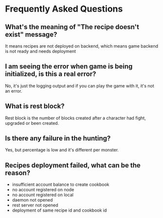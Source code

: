 
# Frequently Asked Questions

## What's the meaning of "The recipe doesn't exist" message?

It means recipes are not deployed on backend, which means game backend is not ready and needs deployment

## I am seeing the error when game is being initialized, is this a real error?

No, it's just the logging output and if you can play the game with it, it's not an error.

## What is rest block?

Rest block is the number of blocks created after a character had fight, upgraded or been created.

## Is there any failure in the hunting?

Yes, but percentage is low and it's different per monster.

## Recipes deployment failed, what can be the reason?
- insufficient account balance to create cookbook
- no account registered on node
- no account registered on local
- daemon not opened
- rest server not opened
- deployment of same recipe id and cookbook id


